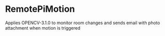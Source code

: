 # RemotePiMotion
Applies OPENCV-3.1.0 to monitor room changes and sends email with photo attachment when motion is triggered
